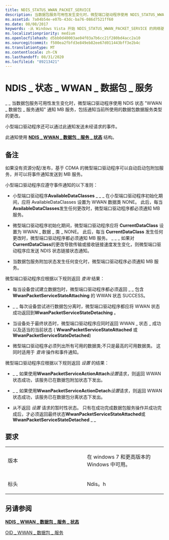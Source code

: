 ```yaml
---
title: NDIS_STATUS_WWAN_PACKET_SERVICE
description: 当数据包服务可用性发生变化时，微型端口驱动程序使用 NDIS_STATUS_WWAN_PACKET_SERVICE 通知来通知 MB 服务，包括通知当前所使用的数据包数据服务类型的更改。
ms.assetid: 7a04b54e-e07b-43dc-ba76-086d7521ff60
ms.date: 08/08/2017
keywords: -从 Windows Vista 开始 NDIS_STATUS_WWAN_PACKET_SERVICE 的网络驱动程序
ms.localizationpriority: medium
ms.openlocfilehash: d5bb0d40003ae04f03a7b6cc21f280bd4acc2a10
ms.sourcegitcommit: f500ea2fbfd3e849eb82ee67d011443bff3e2b4c
ms.translationtype: MT
ms.contentlocale: zh-CN
ms.lasthandoff: 08/31/2020
ms.locfileid: "89213421"
---
```

# <a name="ndis_status_wwan_packet_service"></a>NDIS \_ 状态 \_ WWAN \_ 数据包 \_ 服务


\_ \_ 当数据包服务可用性发生变化时，微型端口驱动程序使用 NDIS 状态 "WWAN \_ 数据包 \_ 服务通知" 通知 MB 服务，包括通知当前所使用的数据包数据服务类型的更改。

小型端口驱动程序还可以通过此通知发送未经请求的事件。

此通知使用 [**NDIS \_ WWAN \_ 数据包 \_ 服务 \_ 状态**](/windows-hardware/drivers/ddi/ndiswwan/ns-ndiswwan-_ndis_wwan_packet_service_state) 结构。

<a name="remarks"></a>备注
-------

如果没有资源分配/发布，基于 CDMA 的微型端口驱动程序可以自动启动包附加服务，并可以将事件通知发送到 MB 服务。

小型端口驱动程序应遵守事件通知的以下准则：

-   小型端口驱动程序**AvailableDataClasses** \_ \_ \_ 在小型端口驱动程序初始化期间，应将 AvailableDataClasses 设置为 WWAN 数据类 NONE。 此后，每当 **AvailableDataClasses**发生任何更改时，微型端口驱动程序都必须通知 MB 服务。

-   微型端口驱动程序初始化期间，微型端口驱动程序应将 **CurrentDataClass** 设置为 WWAN \_ 数据 \_ 类 \_ NONE。 此后，每当 **CurrentDataClass** 发生任何更改时，微型端口驱动程序都必须通知 MB 服务。 \_ \_ \_ 如果对**CurrentDataClass**的更改导致传输或接收链接速度发生变化，则微型端口驱动程序应发送 NDIS 状态链接状态通知。

-   当数据包服务附加状态发生任何变化时，微型端口驱动程序必须通知 MB 服务。

微型端口驱动程序应根据以下规则返回 *查询* 结果：

-   每当设备尝试建立数据包时，微型端口驱动程序都必须返回 \_ \_ 包含 **WwanPacketServiceStateAttaching** 的 WWAN 状态 SUCCESS。

-   \_ \_ 每次设备尝试进行数据包分离时，微型端口驱动程序都应将 WWAN 状态成功返回到**WwanPacketServiceStateDetaching** 。

-   当设备处于最终状态时，微型端口驱动程序应同时返回 WWAN \_ 状态 \_ 成功以及适当的当前状态 ( **WwanPacketServiceStateAttached** 或 **WwanPacketServiceStateDetached**) 

-   微型端口驱动程序必须列出所有可用的数据类;不只是最高的可用数据类。 这同时适用于 *查询* 操作和事件通知。

微型端口驱动程序应根据以下规则返回 *设置* 的结果：

-   \_ \_ 如果使用**WwanPacketServiceActionAttach***设置*请求，则返回 WWAN 状态成功，该服务已在数据包附加状态下发出。

-   \_ \_ 如果使用**WwanPacketServiceActionDetach***设置*请求，则返回 WWAN 状态成功，该服务已在数据包分离状态下发出。

-   从不返回 *设置* 请求的暂时性状态。 只有在成功完成数据包服务操作并成功完成后，才必须返回最终状态**WwanPacketServiceStateAttached**或**WwanPacketServiceStateDetached** \_ \_

<a name="requirements"></a>要求
------------

<table>
<colgroup>
<col width="50%" />
<col width="50%" />
</colgroup>
<tbody>
<tr class="odd">
<td><p>版本</p></td>
<td><p>在 windows 7 和更高版本的 Windows 中可用。</p></td>
</tr>
<tr class="even">
<td><p>标头</p></td>
<td>Ndis。h</td>
</tr>
</tbody>
</table>

## <a name="see-also"></a>另请参阅


[**NDIS \_ WWAN \_ 数据包 \_ 服务 \_ 状态**](/windows-hardware/drivers/ddi/ndiswwan/ns-ndiswwan-_ndis_wwan_packet_service_state)

[OID \_ WWAN \_ 数据包 \_ 服务](oid-wwan-packet-service.md)

 

